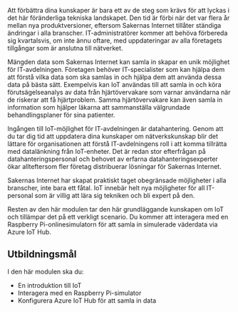 <!--Video script: It began with Personal Digital Assistants, then smartphones and now everything from smart watches to smart thermostats are connecting people with more information than ever before. Once limited to just PCs, the Internet now allows anything that has valuable information to go online. How does this trend have the potential to impact all aspects of IT professional’s role? More importantly, how can IT professionals prepare for the Internet of Things?-->

Att förbättra dina kunskaper är bara ett av de steg som krävs för att lyckas i det här föränderliga tekniska landskapet. Den tid är förbi när det var flera år mellan nya produktversioner, eftersom Sakernas Internet tillåter ständiga ändringar i alla branscher. IT-administratörer kommer att behöva förbereda sig kvartalsvis, om inte ännu oftare, med uppdateringar av alla företagets tillgångar som är anslutna till nätverket.

Mängden data som Sakernas Internet kan samla in skapar en unik möjlighet för IT-avdelningen. Företagen behöver IT-specialister som kan hjälpa dem att förstå vilka data som ska samlas in och hjälpa dem att använda dessa data på bästa sätt. Exempelvis kan IoT användas till att samla in och köra förutsägelseanalys av data från hjärtövervakare som varnar användarna när de riskerar att få hjärtproblem. Samma hjärtövervakare kan även samla in information som hjälper läkarna att sammanställa välgrundade behandlingsplaner för sina patienter.

Ingången till IoT-möjlighet för IT-avdelningen är datahantering. Genom att du tar dig tid att uppdatera dina kunskaper om nätverkskunskap blir det lättare för organisationen att förstå IT-avdelningens roll i att komma tillrätta med datalänkning från IoT-enheter. Det är redan stor efterfrågan på datahanteringspersonal och behovet av erfarna datahanteringsexperter ökar allteftersom fler företag distribuerar lösningar för Sakernas Internet.

Sakernas Internet har skapat praktiskt taget obegränsade möjligheter i alla branscher, inte bara ett fåtal. IoT innebär helt nya möjligheter för all IT-personal som är villig att lära sig tekniken och bli expert på den.

 Resten av den här modulen tar den här grundläggande kunskapen om IoT och tillämpar det på ett verkligt scenario. Du kommer att interagera med en Raspberry Pi-onlinesimulatorn för att samla in simulerade väderdata via Azure IoT Hub.

 ## <a name="learning-objectives"></a>Utbildningsmål
 I den här modulen ska du:
  - En introduktion till IoT
  - Interagera med en Raspberry Pi-simulator
  - Konfigurera Azure IoT Hub för att samla in data

<!--Reference links: 
Move to end.
-   Introduction to Azure IoT:
    <https://mva.microsoft.com/training-courses/introduction-to-azure-iot-17611?l=uxXUIs4rD_606218965>

-   Azure Internet of Things:
    <https://www.microsoft.com/en-ca/internet-of-things/>-->